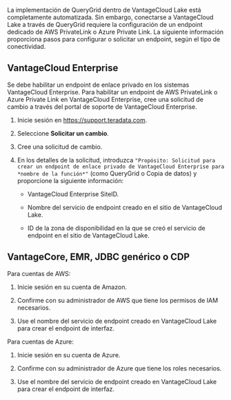 La implementación de QueryGrid dentro de VantageCloud Lake está completamente automatizada. Sin embargo, conectarse a VantageCloud Lake a través de QueryGrid requiere la configuración de un endpoint dedicado de AWS PrivateLink o Azure Private Link. La siguiente información proporciona pasos para configurar o solicitar un endpoint, según el tipo de conectividad.

VantageCloud Enterprise
-----------------------

Se debe habilitar un endpoint de enlace privado en los sistemas VantageCloud Enterprise. Para habilitar un endpoint de AWS PrivateLink o Azure Private Link en VantageCloud Enterprise, cree una solicitud de cambio a través del portal de soporte de VantageCloud Enterprise.

1.  Inicie sesión en <https://support.teradata.com>.

2.  Seleccione **Solicitar un cambio**.

3.  Cree una solicitud de cambio.

4.  En los detalles de la solicitud, introduzca `"Propósito: Solicitud para crear un endpoint de enlace privado de VantageCloud Enterprise para *nombre de la función*"` (como QueryGrid o Copia de datos) y proporcione la siguiente información:

    -   VantageCloud Enterprise SiteID.

    -   Nombre del servicio de endpoint creado en el sitio de VantageCloud Lake.

    -   ID de la zona de disponibilidad en la que se creó el servicio de endpoint en el sitio de VantageCloud Lake.

VantageCore, EMR, JDBC genérico o CDP
-------------------------------------

Para cuentas de AWS:

1.  Inicie sesión en su cuenta de Amazon.

2.  Confirme con su administrador de AWS que tiene los permisos de IAM necesarios.

3.  Use el nombre del servicio de endpoint creado en VantageCloud Lake para crear el endpoint de interfaz.

Para cuentas de Azure:

1.  Inicie sesión en su cuenta de Azure.

2.  Confirme con su administrador de Azure que tiene los roles necesarios.

3.  Use el nombre del servicio de endpoint creado en VantageCloud Lake para crear el endpoint de interfaz.

